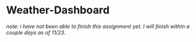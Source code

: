 # Weather-Dashboard

*note: i have not been able to finish this assignment yet. I will finish within a couple days as of 11/23.*
